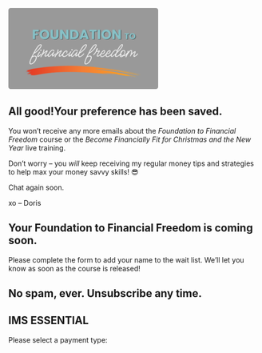 ![](attachments/FTFF-logo-REC-med-300x162.png)

## All good!Your preference has been saved.

You won’t receive any more emails about the *Foundation to Financial Freedom* course or the *Become Financially Fit for Christmas and the New Year* live training.

Don’t worry – you *will* keep receiving my regular money tips and strategies to help max your money savvy skills! 😎

Chat again soon.

xo – Doris

## Your Foundation to Financial Freedom is coming soon.

Please complete the form to add your name to the wait list. We’ll let you know as soon as the course is released!

## No spam, ever. Unsubscribe any time.

## IMS ESSENTIAL

Please select a payment type: